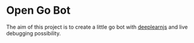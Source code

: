 # Open Go Bot

The aim of this project is to create a little go bot with [deeplearnjs](https://github.com/PAIR-code/deeplearnjs) and live debugging possibility.